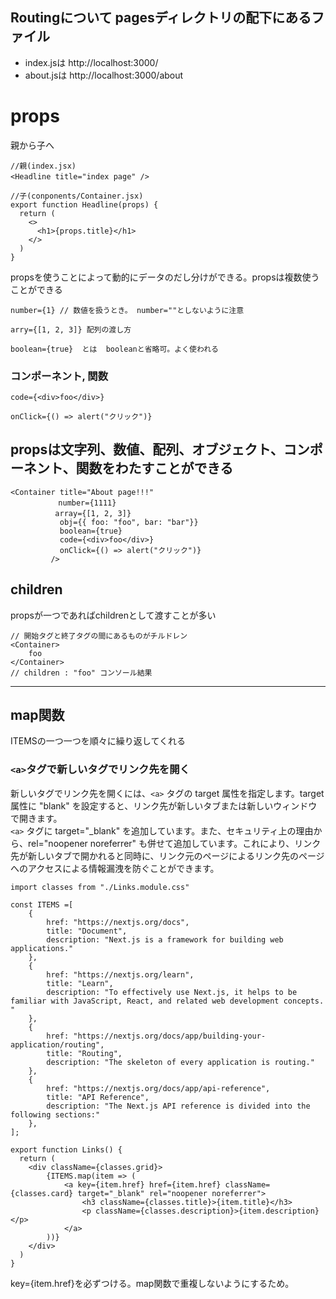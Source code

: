 ## Routingについて pagesディレクトリの配下にあるファイル

- index.jsは http://localhost:3000/
- about.jsは http://localhost:3000/about

# props
親から子へ
```
//親(index.jsx)
<Headline title="index page" />　
```
```
//子(conponents/Container.jsx)
export function Headline(props) {
  return (
    <>
      <h1>{props.title}</h1>
    </>
  )
}
```
propsを使うことによって動的にデータのだし分けができる。propsは複数使うことができる

```
number={1} // 数値を扱うとき。 number=""としないように注意
```
```
arry={[1, 2, 3]} 配列の渡し方
```
```
boolean={true}  とは  booleanと省略可。よく使われる
```

### コンポーネント, 関数
```
code={<div>foo</div>}
```
```
onClick={() => alert("クリック")}
```

## propsは文字列、数値、配列、オブジェクト、コンポーネント、関数をわたすことができる
```
<Container title="About page!!!"
         　number={1111}
　　　　　　array={[1, 2, 3]}
           obj={{ foo: "foo", bar: "bar"}}
           boolean={true}
           code={<div>foo</div>}
           onClick={() => alert("クリック")}
         />
```

## children
propsが一つであればchildrenとして渡すことが多い
```
// 開始タグと終了タグの間にあるものがチルドレン
<Container>
    foo
</Container>
// children : "foo" コンソール結果
```

----------------------------------------------------------
## map関数
ITEMSの一つ一つを順々に繰り返してくれる

### `<a>`タグで新しいタグでリンク先を開く
新しいタグでリンク先を開くには、`<a>` タグの target 属性を指定します。target 属性に "blank" を設定すると、リンク先が新しいタブまたは新しいウィンドウで開きます。<br>
 `<a>` タグに target="_blank" を追加しています。また、セキュリティ上の理由から、rel="noopener noreferrer" も併せて追加しています。これにより、リンク先が新しいタブで開かれると同時に、リンク元のページによるリンク先のページへのアクセスによる情報漏洩を防ぐことができます。

```
import classes from "./Links.module.css"

const ITEMS =[
    {
        href: "https://nextjs.org/docs",
        title: "Document",
        description: "Next.js is a framework for building web applications."
    },
    {
        href: "https://nextjs.org/learn",
        title: "Learn",
        description: "To effectively use Next.js, it helps to be familiar with JavaScript, React, and related web development concepts. "
    },
    {
        href: "https://nextjs.org/docs/app/building-your-application/routing",
        title: "Routing",
        description: "The skeleton of every application is routing."
    },
    {
        href: "https://nextjs.org/docs/app/api-reference",
        title: "API Reference",
        description: "The Next.js API reference is divided into the following sections:"
    },
];

export function Links() {
  return (
    <div className={classes.grid}>
        {ITEMS.map(item => (
            <a key={item.href} href={item.href} className={classes.card} target="_blank" rel="noopener noreferrer">
                <h3 className={classes.title}>{item.title}</h3>
                <p className={classes.description}>{item.description}</p>
            </a>
        ))}
    </div>
  )
}

```
key={item.href}を必ずつける。map関数で重複しないようにするため。
